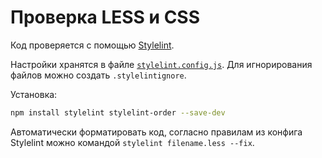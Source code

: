 # Проверка LESS и CSS
Код проверяется с помощью [Stylelint](http://stylelint.io/).

Настройки хранятся в файле [`stylelint.config.js`](./stylelint.config.js). Для игнорирования файлов можно создать `.stylelintignore`.

Установка:

```bash
npm install stylelint stylelint-order --save-dev
```

Автоматически форматировать код, согласно правилам из конфига Stylelint можно командой `stylelint filename.less --fix`.
